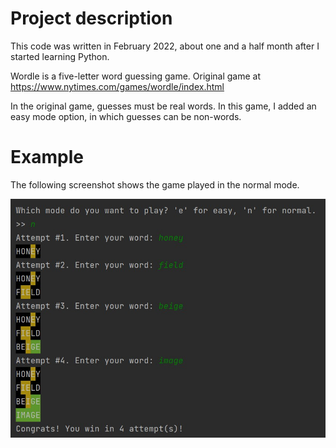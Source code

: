 # Project description
This code was written in February 2022, about one and a half month after I started learning Python.

Wordle is a five-letter word guessing game. Original game at https://www.nytimes.com/games/wordle/index.html

In the original game, guesses must be real words.
In this game, I added an easy mode option, in which guesses can be non-words.

# Example
The following screenshot shows the game played in the normal mode.

![Screenshot of the Wordle game](Wordle_example.jpg)
